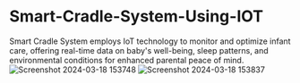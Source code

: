 # Smart-Cradle-System-Using-IOT
Smart Cradle System employs IoT technology to monitor and optimize infant care, offering real-time data on baby's well-being, sleep patterns, and environmental conditions for enhanced parental peace of mind.
![Screenshot 2024-03-18 153748](https://github.com/avinashj2003/-Smart-Cradle-System-Using-IOT/assets/140947442/dc173e92-dad4-4737-9cfd-c923b737b603)
![Screenshot 2024-03-18 153837](https://github.com/avinashj2003/-Smart-Cradle-System-Using-IOT/assets/140947442/838aea30-ec09-44ba-b243-207b563a3795)
